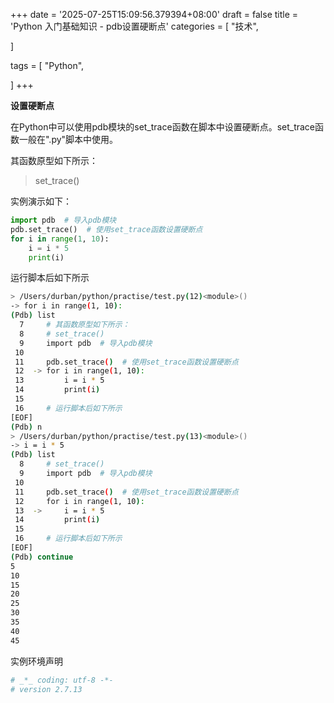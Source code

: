 +++
date = '2025-07-25T15:09:56.379394+08:00'
draft = false
title = 'Python 入门基础知识 - pdb设置硬断点'
categories = [
    "技术",

]

tags = [
    "Python",

]
+++

**设置硬断点**

在Python中可以使用pdb模块的set\_trace函数在脚本中设置硬断点。set\_trace函数一般在".py"脚本中使用。

其函数原型如下所示：

> set\_trace()

实例演示如下：

```py
import pdb  # 导入pdb模块
pdb.set_trace()  # 使用set_trace函数设置硬断点
for i in range(1, 10):
    i = i * 5
    print(i)
```

运行脚本后如下所示

```bash
> /Users/durban/python/practise/test.py(12)<module>()
-> for i in range(1, 10):
(Pdb) list
  7  	# 其函数原型如下所示：
  8  	# set_trace()
  9  	import pdb  # 导入pdb模块
 10
 11  	pdb.set_trace()  # 使用set_trace函数设置硬断点
 12  ->	for i in range(1, 10):
 13  	    i = i * 5
 14  	    print(i)
 15
 16  	# 运行脚本后如下所示
[EOF]
(Pdb) n
> /Users/durban/python/practise/test.py(13)<module>()
-> i = i * 5
(Pdb) list
  8  	# set_trace()
  9  	import pdb  # 导入pdb模块
 10
 11  	pdb.set_trace()  # 使用set_trace函数设置硬断点
 12  	for i in range(1, 10):
 13  ->	    i = i * 5
 14  	    print(i)
 15
 16  	# 运行脚本后如下所示
[EOF]
(Pdb) continue
5
10
15
20
25
30
35
40
45  

```

实例环境声明

```bash
# _*_ coding: utf-8 -*-
# version 2.7.13  

```
